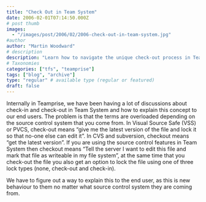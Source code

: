 ```yaml
---
title: "Check Out in Team System"
date: 2006-02-01T07:14:50.000Z
# post thumb
images:
  - "/images/post/2006/02/2006-check-out-in-team-system.jpg"
#author
author: "Martin Woodward"
# description
description: "Learn how to navigate the unique check-out process in Team System, clarifying its differences from other source control systems."
# Taxonomies
categories: ["tfs", "teamprise"]
tags: ["blog", "archive"]
type: "regular" # available type (regular or featured)
draft: false
---
```

Internally in Teamprise, we have been having a lot of discussions about check-in and check-out in Team System and how to explain this concept to our end users.  The problem is that the terms are overloaded depending on the source control system that you come from.  In Visual Source Safe (VSS) or PVCS, check-out means “give me the latest version of the file and lock it so that no-one else can edit it”.  In CVS and subversion, checkout means “get the latest version”.  If you are using the source control features in Team System then checkout means “Tell the server I want to edit this file and mark that file as writeable in my file system”, at the same time that you check-out the file you also get an option to lock the file using one of three lock types (none, check-out and check-in).

We have to figure out a way to explain this to the end user, as this is new behaviour to them no matter what source control system they are coming from.
